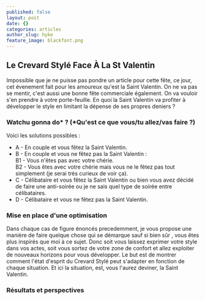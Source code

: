 ```yaml
---
published: false
layout: post
date: {}
categories: articles
author_slug: hyke
feature_image: blackfont.png
---
```

## Le Crevard Stylé Face À La St Valentin

Impossible que je ne puisse pas pondre un article pour cette fête, ce jour, cet évenement fait pour les amoureux qu'est la Saint Valentin. On ne va pas se mentir, c'est aussi une bonne fête commerciale également. On va vouloir s'en prendre à votre porte-feuille. En quoi la Saint Valentin va profiter à développer le style en limitant la dépense de ses propres deniers ?

### Watchu gonna do* ? (*Qu'est ce que vous/tu allez/vas faire ?)

Voici les solutions possibles :

* A - En couple et vous fêtez la Saint Valentin.
* B - En couple et vous ne fêtez pas la Saint Valentin :  
B1 - Vous n'êtes pas avec votre chérie.  
B2 - Vous êtes avec votre chérie mais vous ne le fêtez pas tout simplement (je serai très curieux de voir ça).  
* C - Célibataire et vous fêtez la Saint Valentin ou bien vous avez décidé de faire une anti-soirée ou je ne sais quel type de soirée entre célibataires.
* D - Célibataire et vous ne fêtez pas la Saint Valentin.

### Mise en place d'une optimisation

Dans chaque cas de figure énoncés precedemment, je vous propose une manière de faire quelque chose qui se démarque sauf si bien sûr , vous êtes plus inspirés que moi à ce sujet. Donc soit vous laissez exprimer votre style dans vos actes, soit vous sortez de votre zone de confort et allez exploiter de nouveaux horizons pour vous développer. Le but est de montrer comment l'état d'esprit du Crevard Stylé peut s'adapter en fonction de chaque situation. Et ici la situation, est, vous l'aurez deviner, la Saint Valentin.

### Résultats et perspectives
